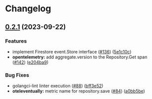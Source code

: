 # Changelog

## [0.2.1](https://github.com/get-eventually/go-eventually/compare/oteleventually-v0.2.0...oteleventually-v0.2.1) (2023-09-22)


### Features

* implement Firestore event.Store interface ([#136](https://github.com/get-eventually/go-eventually/issues/136)) ([5e1c10c](https://github.com/get-eventually/go-eventually/commit/5e1c10c04d5a51b89da7ba146665882fdfeba237))
* **opentelemetry:** add aggregate.version to the Repository.Get span ([#142](https://github.com/get-eventually/go-eventually/issues/142)) ([e204ba9](https://github.com/get-eventually/go-eventually/commit/e204ba9f10ae6c1558b1a169b70b496026796034))


### Bug Fixes

* golangci-lint linter execution ([#88](https://github.com/get-eventually/go-eventually/issues/88)) ([bff3e52](https://github.com/get-eventually/go-eventually/commit/bff3e5219f413465268811a6f7296a5f21ea122a))
* **oteleventually:** metric name for repository.save ([#84](https://github.com/get-eventually/go-eventually/issues/84)) ([a0bb5be](https://github.com/get-eventually/go-eventually/commit/a0bb5be3e485256b438050fd6557dddb9800ed36))
